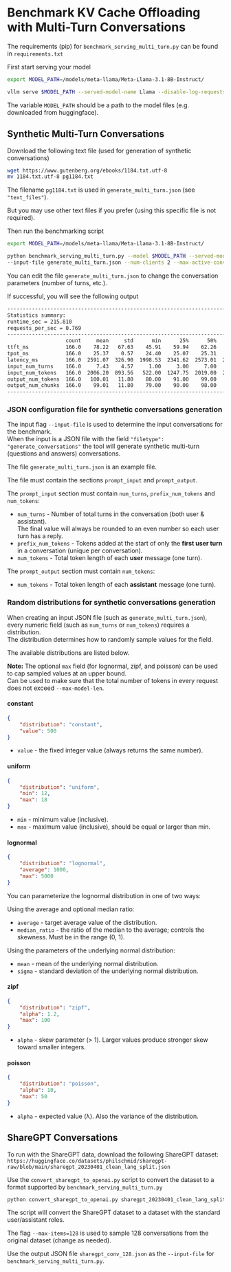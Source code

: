 # Benchmark KV Cache Offloading with Multi-Turn Conversations

The requirements (pip) for `benchmark_serving_multi_turn.py` can be found in `requirements.txt`

First start serving your model

```bash
export MODEL_PATH=/models/meta-llama/Meta-Llama-3.1-8B-Instruct/

vllm serve $MODEL_PATH --served-model-name Llama --disable-log-requests
```

The variable `MODEL_PATH` should be a path to the model files (e.g. downloaded from huggingface).

## Synthetic Multi-Turn Conversations

Download the following text file (used for generation of synthetic conversations)

```bash
wget https://www.gutenberg.org/ebooks/1184.txt.utf-8
mv 1184.txt.utf-8 pg1184.txt
```

The filename `pg1184.txt` is used in `generate_multi_turn.json` (see `"text_files"`).

But you may use other text files if you prefer (using this specific file is not required).

Then run the benchmarking script

```bash
export MODEL_PATH=/models/meta-llama/Meta-Llama-3.1-8B-Instruct/

python benchmark_serving_multi_turn.py --model $MODEL_PATH --served-model-name Llama \
--input-file generate_multi_turn.json --num-clients 2 --max-active-conversations 6
```

You can edit the file `generate_multi_turn.json` to change the conversation parameters (number of turns, etc.).

If successful, you will see the following output

```bash
----------------------------------------------------------------------------------------------------
Statistics summary:
runtime_sec = 215.810
requests_per_sec = 0.769
----------------------------------------------------------------------------------------------------
                   count     mean     std      min      25%      50%      75%      90%      99%      max
ttft_ms            166.0    78.22   67.63    45.91    59.94    62.26    64.43    69.66   353.18   567.54
tpot_ms            166.0    25.37    0.57    24.40    25.07    25.31    25.50    25.84    27.50    28.05
latency_ms         166.0  2591.07  326.90  1998.53  2341.62  2573.01  2860.10  3003.50  3268.46  3862.94
input_num_turns    166.0     7.43    4.57     1.00     3.00     7.00    11.00    13.00    17.00    17.00
input_num_tokens   166.0  2006.20  893.56   522.00  1247.75  2019.00  2718.00  3233.00  3736.45  3899.00
output_num_tokens  166.0   100.01   11.80    80.00    91.00    99.00   109.75   116.00   120.00   120.00
output_num_chunks  166.0    99.01   11.80    79.00    90.00    98.00   108.75   115.00   119.00   119.00
----------------------------------------------------------------------------------------------------
```

### JSON configuration file for synthetic conversations generation

The input flag `--input-file` is used to determine the input conversations for the benchmark.<br/>
When the input is a JSON file with the field `"filetype": "generate_conversations"` the tool will generate synthetic multi-turn (questions and answers) conversations.

The file `generate_multi_turn.json` is an example file.

The file must contain the sections `prompt_input` and `prompt_output`.

The `prompt_input` section must contain `num_turns`, `prefix_num_tokens` and `num_tokens`:

* `num_turns` - Number of total turns in the conversation (both user & assistant).<br/>
The final value will always be rounded to an even number so each user turn has a reply.
* `prefix_num_tokens` - Tokens added at the start of only the **first user turn** in a conversation (unique per conversation).
* `num_tokens` - Total token length of each **user** message (one turn).

The `prompt_output` section must contain `num_tokens`:

* `num_tokens` - Total token length of each **assistant** message (one turn).

### Random distributions for synthetic conversations generation

When creating an input JSON file (such as `generate_multi_turn.json`),<br/>
every numeric field (such as `num_turns` or `num_tokens`) requires a distribution.<br/>
The distribution determines how to randomly sample values for the field.

The available distributions are listed below.

**Note:** The optional `max` field (for lognormal, zipf, and poisson) can be used to cap sampled values at an upper bound.</br>
Can be used to make sure that the total number of tokens in every request does not exceed `--max-model-len`.

#### constant

```json
{
    "distribution": "constant",
    "value": 500
}
```

* `value` - the fixed integer value (always returns the same number).

#### uniform

```json
{
    "distribution": "uniform",
    "min": 12,
    "max": 18
}
```

* `min` - minimum value (inclusive).
* `max` - maximum value (inclusive), should be equal or larger than min.

#### lognormal

```json
{
    "distribution": "lognormal",
    "average": 1000,
    "max": 5000
}
```

You can parameterize the lognormal distribution in one of two ways:

Using the average and optional median ratio:

* `average` - target average value of the distribution.
* `median_ratio` - the ratio of the median to the average; controls the skewness. Must be in the range (0, 1).

Using the parameters of the underlying normal distribution:

* `mean` - mean of the underlying normal distribution.
* `sigma` - standard deviation of the underlying normal distribution.

#### zipf

```json
{
    "distribution": "zipf",
    "alpha": 1.2,
    "max": 100
}
```

* `alpha` - skew parameter (> 1). Larger values produce stronger skew toward smaller integers.

#### poisson

```json
{
    "distribution": "poisson",
    "alpha": 10,
    "max": 50
}
```

* `alpha` - expected value (λ). Also the variance of the distribution.

## ShareGPT Conversations

To run with the ShareGPT data, download the following ShareGPT dataset:
`https://huggingface.co/datasets/philschmid/sharegpt-raw/blob/main/sharegpt_20230401_clean_lang_split.json`

Use the `convert_sharegpt_to_openai.py` script to convert the dataset to a format supported by `benchmark_serving_multi_turn.py`

```bash
python convert_sharegpt_to_openai.py sharegpt_20230401_clean_lang_split.json sharegpt_conv_128.json --seed=99 --max-items=128
```

The script will convert the ShareGPT dataset to a dataset with the standard user/assistant roles.

The flag `--max-items=128` is used to sample 128 conversations from the original dataset (change as needed).

Use the output JSON file `sharegpt_conv_128.json` as the `--input-file` for `benchmark_serving_multi_turn.py`.
